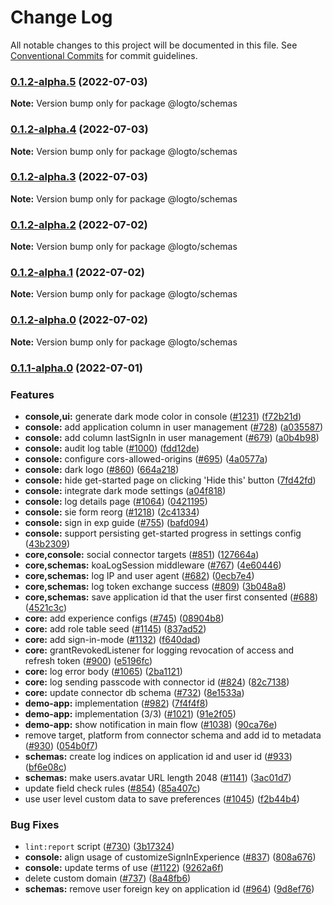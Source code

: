 # Change Log

All notable changes to this project will be documented in this file.
See [Conventional Commits](https://conventionalcommits.org) for commit guidelines.

### [0.1.2-alpha.5](https://github.com/logto-io/logto/compare/v0.1.2-alpha.4...v0.1.2-alpha.5) (2022-07-03)

**Note:** Version bump only for package @logto/schemas





### [0.1.2-alpha.4](https://github.com/logto-io/logto/compare/v0.1.2-alpha.3...v0.1.2-alpha.4) (2022-07-03)

**Note:** Version bump only for package @logto/schemas





### [0.1.2-alpha.3](https://github.com/logto-io/logto/compare/v0.1.2-alpha.2...v0.1.2-alpha.3) (2022-07-03)

**Note:** Version bump only for package @logto/schemas





### [0.1.2-alpha.2](https://github.com/logto-io/schemas/compare/v0.1.2-alpha.1...v0.1.2-alpha.2) (2022-07-02)

**Note:** Version bump only for package @logto/schemas





### [0.1.2-alpha.1](https://github.com/logto-io/schemas/compare/v0.1.2-alpha.0...v0.1.2-alpha.1) (2022-07-02)

**Note:** Version bump only for package @logto/schemas





### [0.1.2-alpha.0](https://github.com/logto-io/schemas/compare/v0.1.1-alpha.0...v0.1.2-alpha.0) (2022-07-02)

**Note:** Version bump only for package @logto/schemas





### [0.1.1-alpha.0](https://github.com/logto-io/schemas/compare/v0.1.0-internal...v0.1.1-alpha.0) (2022-07-01)


### Features

* **console,ui:** generate dark mode color in console ([#1231](https://github.com/logto-io/schemas/issues/1231)) ([f72b21d](https://github.com/logto-io/schemas/commit/f72b21d1602ab0fb35ef3e7d84f6c8ebd7e18b08))
* **console:** add application column in user management ([#728](https://github.com/logto-io/schemas/issues/728)) ([a035587](https://github.com/logto-io/schemas/commit/a0355872c65bc0da27e57e25568fbe5dcc5b671b))
* **console:** add column lastSignIn in user management ([#679](https://github.com/logto-io/schemas/issues/679)) ([a0b4b98](https://github.com/logto-io/schemas/commit/a0b4b98c35ff08c2df0863e4bc2110386fc54aee))
* **console:** audit log table ([#1000](https://github.com/logto-io/schemas/issues/1000)) ([fdd12de](https://github.com/logto-io/schemas/commit/fdd12de1cf39c36dd65dd9365ad343478718d112))
* **console:** configure cors-allowed-origins ([#695](https://github.com/logto-io/schemas/issues/695)) ([4a0577a](https://github.com/logto-io/schemas/commit/4a0577accdb36e2b916b0e520b3352f6426b64c7))
* **console:** dark logo ([#860](https://github.com/logto-io/schemas/issues/860)) ([664a218](https://github.com/logto-io/schemas/commit/664a2180a51b577fb517661cf0d7efb1374f3858))
* **console:** hide get-started page on clicking 'Hide this' button ([7fd42fd](https://github.com/logto-io/schemas/commit/7fd42fdaa17217f8be6ea120e287ea243904977a))
* **console:** integrate dark mode settings ([a04f818](https://github.com/logto-io/schemas/commit/a04f818ffb8627a5c3d594edb466d1b8e45e3015))
* **console:** log details page ([#1064](https://github.com/logto-io/schemas/issues/1064)) ([0421195](https://github.com/logto-io/schemas/commit/04211957e1222f9597c32afd2982258afa73fa31))
* **console:** sie form reorg ([#1218](https://github.com/logto-io/schemas/issues/1218)) ([2c41334](https://github.com/logto-io/schemas/commit/2c413341d1c515049faa130416f7a5e591d10e8a))
* **console:** sign in exp guide ([#755](https://github.com/logto-io/schemas/issues/755)) ([bafd094](https://github.com/logto-io/schemas/commit/bafd09474c68ca5539d676d2cbf06fa16e070edb))
* **console:** support persisting get-started progress in settings config ([43b2309](https://github.com/logto-io/schemas/commit/43b2309c994b2eb8b1b8f1c12893eb66b5ce1d95))
* **core,console:** social connector targets ([#851](https://github.com/logto-io/schemas/issues/851)) ([127664a](https://github.com/logto-io/schemas/commit/127664a62f1b1c794569b7fe9d0bfceb7b97dc74))
* **core,schemas:** koaLogSession middleware ([#767](https://github.com/logto-io/schemas/issues/767)) ([4e60446](https://github.com/logto-io/schemas/commit/4e6044641190faaa2ee4f8d4765118e381df8a30))
* **core,schemas:** log IP and user agent ([#682](https://github.com/logto-io/schemas/issues/682)) ([0ecb7e4](https://github.com/logto-io/schemas/commit/0ecb7e4d2fe869ada46cc39e0fef98d2240cb1b2))
* **core,schemas:** log token exchange success ([#809](https://github.com/logto-io/schemas/issues/809)) ([3b048a8](https://github.com/logto-io/schemas/commit/3b048a80a374ff720a5afe3b35f007b31fddd576))
* **core,schemas:** save application id that the user first consented ([#688](https://github.com/logto-io/schemas/issues/688)) ([4521c3c](https://github.com/logto-io/schemas/commit/4521c3c8d17becb6b322fc0128fff992f34d2a0d))
* **core:** add experience configs ([#745](https://github.com/logto-io/schemas/issues/745)) ([08904b8](https://github.com/logto-io/schemas/commit/08904b8f93f39cfd24dae88746e5b18ce35ff0b4))
* **core:** add role table seed  ([#1145](https://github.com/logto-io/schemas/issues/1145)) ([837ad52](https://github.com/logto-io/schemas/commit/837ad523cef4a41ab9fdddfe7a92b6ed074114a0))
* **core:** add sign-in-mode ([#1132](https://github.com/logto-io/schemas/issues/1132)) ([f640dad](https://github.com/logto-io/schemas/commit/f640dad52f2e75620b392114673860138e1aca2c))
* **core:** grantRevokedListener for logging revocation of access and refresh token ([#900](https://github.com/logto-io/schemas/issues/900)) ([e5196fc](https://github.com/logto-io/schemas/commit/e5196fc31dc1c4ec8086c9df2d1cc8f5486af380))
* **core:** log error body ([#1065](https://github.com/logto-io/schemas/issues/1065)) ([2ba1121](https://github.com/logto-io/schemas/commit/2ba11215edc8bc83efcd41e1587b53fddc5bb101))
* **core:** log sending passcode with connector id ([#824](https://github.com/logto-io/schemas/issues/824)) ([82c7138](https://github.com/logto-io/schemas/commit/82c7138683f1027a227b3939d7516e0912773fe5))
* **core:** update connector db schema ([#732](https://github.com/logto-io/schemas/issues/732)) ([8e1533a](https://github.com/logto-io/schemas/commit/8e1533a70267d459feea4e5174296b17bef84d48))
* **demo-app:** implementation ([#982](https://github.com/logto-io/schemas/issues/982)) ([7f4f4f8](https://github.com/logto-io/schemas/commit/7f4f4f84addf8a25c3d30f1ac3ceeef460afcf17))
* **demo-app:** implementation (3/3) ([#1021](https://github.com/logto-io/schemas/issues/1021)) ([91e2f05](https://github.com/logto-io/schemas/commit/91e2f055f2eb75ef8846b02d0d211adbbb898b41))
* **demo-app:** show notification in main flow ([#1038](https://github.com/logto-io/schemas/issues/1038)) ([90ca76e](https://github.com/logto-io/schemas/commit/90ca76eeb5460b66d2241f137f179bf4d5d6ae37))
* remove target, platform from connector schema and add id to metadata ([#930](https://github.com/logto-io/schemas/issues/930)) ([054b0f7](https://github.com/logto-io/schemas/commit/054b0f7b6a6dfed66540042ea69b0721126fe695))
* **schemas:** create log indices on application id and user id ([#933](https://github.com/logto-io/schemas/issues/933)) ([bf6e08c](https://github.com/logto-io/schemas/commit/bf6e08c37233da372bc5570f9855df023704a93b))
* **schemas:** make users.avatar URL length 2048 ([#1141](https://github.com/logto-io/schemas/issues/1141)) ([3ac01d7](https://github.com/logto-io/schemas/commit/3ac01d72f9d30eca5836dcfbddd1700ebb3ddac1))
* update field check rules ([#854](https://github.com/logto-io/schemas/issues/854)) ([85a407c](https://github.com/logto-io/schemas/commit/85a407c5f6f76fed0513acd6fb41943413935b5a))
* use user level custom data to save preferences ([#1045](https://github.com/logto-io/schemas/issues/1045)) ([f2b44b4](https://github.com/logto-io/schemas/commit/f2b44b49f9763b365b0062000146fee2b8df72a9))


### Bug Fixes

* `lint:report` script ([#730](https://github.com/logto-io/schemas/issues/730)) ([3b17324](https://github.com/logto-io/schemas/commit/3b17324d189b2fe47985d0bee8b37b4ef1dbdd2b))
* **console:** align usage of customizeSignInExperience ([#837](https://github.com/logto-io/schemas/issues/837)) ([808a676](https://github.com/logto-io/schemas/commit/808a676da6239fa0471c65f9920bd9715bfe4c19))
* **console:** update terms of use ([#1122](https://github.com/logto-io/schemas/issues/1122)) ([9262a6f](https://github.com/logto-io/schemas/commit/9262a6f3beb7c2c46708453ce7d667dc5b39da8e))
* delete custom domain ([#737](https://github.com/logto-io/schemas/issues/737)) ([8a48fb6](https://github.com/logto-io/schemas/commit/8a48fb6225f9850aeec7917a54d849fd9a88254e))
* **schemas:** remove user foreign key on application id ([#964](https://github.com/logto-io/schemas/issues/964)) ([9d8ef76](https://github.com/logto-io/schemas/commit/9d8ef7632b2d1d2094eae1b232eba334342e5d74))

